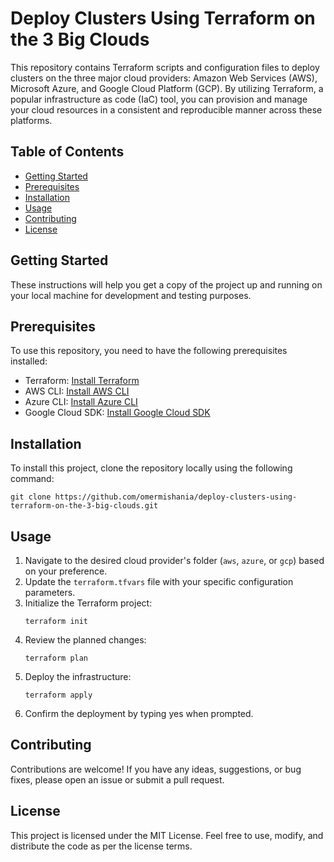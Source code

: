 # Deploy Clusters Using Terraform on the 3 Big Clouds

This repository contains Terraform scripts and configuration files to deploy clusters on the three major cloud providers: Amazon Web Services (AWS), Microsoft Azure, and Google Cloud Platform (GCP). By utilizing Terraform, a popular infrastructure as code (IaC) tool, you can provision and manage your cloud resources in a consistent and reproducible manner across these platforms.

## Table of Contents

- [Getting Started](#getting-started)
- [Prerequisites](#prerequisites)
- [Installation](#installation)
- [Usage](#usage)
- [Contributing](#contributing)
- [License](#license)

## Getting Started

These instructions will help you get a copy of the project up and running on your local machine for development and testing purposes.

## Prerequisites

To use this repository, you need to have the following prerequisites installed:

- Terraform: [Install Terraform](https://www.terraform.io/downloads.html)
- AWS CLI: [Install AWS CLI](https://aws.amazon.com/cli/)
- Azure CLI: [Install Azure CLI](https://docs.microsoft.com/en-us/cli/azure/install-azure-cli)
- Google Cloud SDK: [Install Google Cloud SDK](https://cloud.google.com/sdk/docs/install)

## Installation

To install this project, clone the repository locally using the following command:

```shell
git clone https://github.com/omermishania/deploy-clusters-using-terraform-on-the-3-big-clouds.git
```

## Usage

1. Navigate to the desired cloud provider's folder (`aws`, `azure`, or `gcp`) based on your preference.
2. Update the `terraform.tfvars` file with your specific configuration parameters.
3. Initialize the Terraform project:
    ```shell
    terraform init
    ```
4. Review the planned changes:
    ```shell
    terraform plan
    ```
5. Deploy the infrastructure:
    ```shell
    terraform apply
    ```
6. Confirm the deployment by typing yes when prompted.

## Contributing
Contributions are welcome! If you have any ideas, suggestions, or bug fixes, please open an issue or submit a pull request.

## License
This project is licensed under the MIT License. Feel free to use, modify, and distribute the code as per the license terms.

